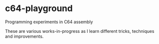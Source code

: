 # c64-playground
Programming experiments in C64 assembly

These are various works-in-progress as I learn different tricks, techniques and improvements.

